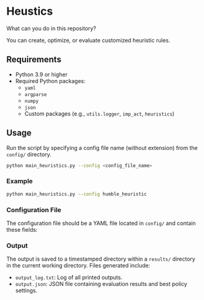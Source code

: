 # Heustics

What can you do in this repository? 

You can create, optimize, or evaluate customized heuristic rules.

## Requirements

- Python 3.9 or higher
- Required Python packages:
  - `yaml`
  - `argparse`
  - `numpy`
  - `json`
  - Custom packages (e.g., `utils.logger`, `imp_act`, `heuristics`)

## Usage

Run the script by specifying a config file name (without extension) from the `config/` directory.

```bash
python main_heuristics.py --config <config_file_name>
```

### Example

```bash
python main_heuristics.py --config humble_heuristic
```

### Configuration File

The configuration file should be a YAML file located in `config/` and contain these fields:

### Output

The output is saved to a timestamped directory within a `results/` directory in the current working directory. Files generated include:
- `output_log.txt`: Log of all printed outputs.
- `output.json`: JSON file containing evaluation results and best policy settings.